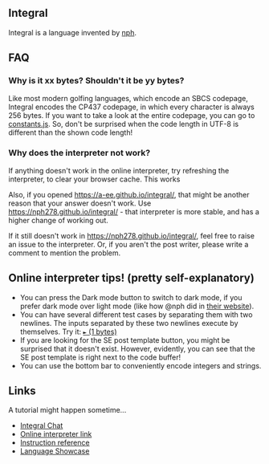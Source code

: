 ## Integral
Integral is a language invented by [nph](https://codegolf.stackexchange.com/users/95627/nph).

## FAQ
### Why is it xx bytes? Shouldn't it be yy bytes?
Like most modern golfing languages, which encode an SBCS codepage, Integral encodes the CP437 codepage, in which every character is always 256 bytes. If you want to take a look at the entire codepage, you can go to [constants.js](https://github.com/A-ee/integral/blob/master/constants.js). So, don't be surprised when the code length in UTF-8 is different than the shown code length!

### Why does the interpreter not work?
If anything doesn't work in the online interpreter, try refreshing the interpreter, to clear your browser cache. This works

Also, if you opened https://a-ee.github.io/integral/, that might be another reason that your answer doesn't work. Use https://nph278.github.io/integral/ - that interpreter is more stable, and has a higher change of working out.

If it still doesn't work in https://nph278.github.io/integral/, feel free to raise an issue to the interpreter. Or, if you aren't the post writer, please write a comment to mention the problem.

## Online interpreter tips! (pretty self-explanatory)
* You can press the Dark mode button to switch to dark mode, if you prefer dark mode over light mode (like how @nph did in [their website](https://nph278.github.io/)).
* You can have several different test cases by separating them with two newlines. The inputs separated by these two newlines execute by themselves. Try it: [`►` (1 bytes)](https://a-ee.github.io/integral/?code=EA&input=1%0A2%0A%0A4%0A4%0A%0A2%0A4)
* If you are looking for the SE post template button, you might be surprised that it doesn't exist. However, evidently, you can see that the SE post template is right next to the code buffer!
* You can use the bottom bar to conveniently encode integers and strings.

## Links
A tutorial might happen sometime...

* [Integral Chat](https://chat.stackexchange.com/rooms/111375/integral)
* [Online interpreter link](https://nph278.github.io/integral/)
* [Instruction reference](https://github.com/A-ee/integral/blob/master/docs/instructions.txt)
* [Language Showcase](https://codegolf.stackexchange.com/a/208978/96495)
